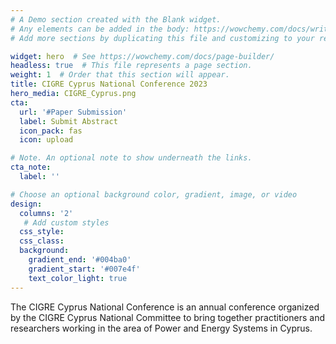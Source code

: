 ```yaml
---
# A Demo section created with the Blank widget.
# Any elements can be added in the body: https://wowchemy.com/docs/writing-markdown-latex/
# Add more sections by duplicating this file and customizing to your requirements.

widget: hero  # See https://wowchemy.com/docs/page-builder/
headless: true  # This file represents a page section.
weight: 1  # Order that this section will appear.
title: CIGRE Cyprus National Conference 2023
hero_media: CIGRE_Cyprus.png
cta:
  url: '#Paper Submission'
  label: Submit Abstract
  icon_pack: fas
  icon: upload

# Note. An optional note to show underneath the links.
cta_note:
  label: ''

# Choose an optional background color, gradient, image, or video
design:
  columns: '2'
   # Add custom styles
  css_style:
  css_class:
  background:
    gradient_end: '#004ba0'
    gradient_start: '#007e4f'
    text_color_light: true
---
```


The CIGRE Cyprus National Conference is an annual conference organized by the CIGRE Cyprus National Committee to bring together practitioners and researchers working in the area of Power and Energy Systems in Cyprus.

<br>
